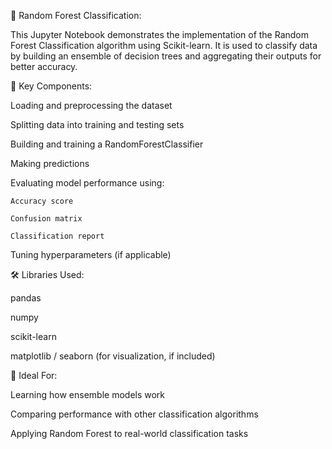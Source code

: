 🌲 Random Forest Classification:

This Jupyter Notebook demonstrates the implementation of the Random Forest Classification algorithm using Scikit-learn. It is used to classify data by building an ensemble of decision trees and aggregating their outputs for better accuracy.


📌 Key Components:

Loading and preprocessing the dataset

Splitting data into training and testing sets

Building and training a RandomForestClassifier

Making predictions

Evaluating model performance using:

    Accuracy score

    Confusion matrix

    Classification report

Tuning hyperparameters (if applicable)


🛠 Libraries Used:

pandas

numpy

scikit-learn

matplotlib / seaborn (for visualization, if included)


🎯 Ideal For:

Learning how ensemble models work

Comparing performance with other classification algorithms

Applying Random Forest to real-world classification tasks
